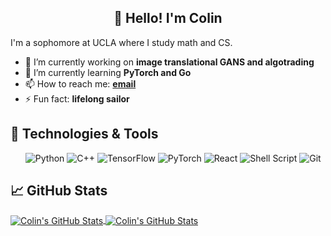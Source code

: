 <h2 align="center">👋 Hello! I'm Colin</h2>

I'm a sophomore at UCLA where I study math and CS.

- 🔭 I’m currently working on **image translational GANS and algotrading**
- 🌱 I’m currently learning **PyTorch and Go**
- 📫 How to reach me: **[email](mailto:colinpcurtis826@ucla.edu)**
- ⚡ Fun fact: **lifelong sailor**

## 🔧 Technologies & Tools

<style>
ul#tools li {
  display:inline;
}
</style>
<ul id="tools">
  <li><img alt="Python" src="https://img.shields.io/badge/python%20-%2314354C.svg?&style=for-the-badge&logo=python&logoColor=white"/></li>
  <li><img alt="C++" src="https://img.shields.io/badge/c++%20-%2300599C.svg?&style=for-the-badge&logo=c%2B%2B&ogoColor=white"/></li>
  <li><img alt="TensorFlow" src="https://img.shields.io/badge/TensorFlow%20-%23FF6F00.svg?&style=for-the-badge&logo=TensorFlow&logoColor=white" /></li>
  <li><img alt="PyTorch" src="https://img.shields.io/badge/PyTorch%20-%23EE4C2C.svg?&style=for-the-badge&logo=PyTorch&logoColor=white" /></li>
  <li><img alt="React" src="https://img.shields.io/badge/react%20-%2320232a.svg?&style=for-the-badge&logo=react&logoColor=%2361DAFB"/></li>
  <li><img alt="Shell Script" src="https://img.shields.io/badge/shell_script%20-%23121011.svg?&style=for-the-badge&logo=gnu-bash&logoColor=white"/></li>
  <li><img alt="Git" src="https://img.shields.io/badge/git%20-%23F05033.svg?&style=for-the-badge&logo=git&logoColor=white"/></li>
</ul>  


## &#x1f4c8; GitHub Stats

<a href="https://github.com/colinpcurtis">
  <img align="center" src="https://github-readme-stats.vercel.app/api?username=colinpcurtis&show_icons=true&line_height=27&count_private=true&title_color=6aa6f8&text_color=8a919a&icon_color=6aa6f8&bg_color=0e1116" alt="Colin's GitHub Stats" />
</a>


<a href="https://github.com/colinpcurtis">
  <img align="center" src="https://github-readme-stats.vercel.app/api/top-langs/?username=colinpcurtis&hide=jupyter%20notebook&count_private=false&title_color=6aa6f8&text_color=8a919a&icon_color=6aa6f8&bg_color=0e1116" alt="Colin's GitHub Stats" />
</a>


<!--

![](https://img.shields.io/badge/Editor-VS_Code-informational?style=flat&logo=visual-studio-code&logoColor=white&color=6aa6f8)
![](https://img.shields.io/badge/Editor-Vim-informational?style=flat&logo=vim&logoColor=white&color=6aa6f8)
![](https://img.shields.io/badge/Code-Python-informational?style=flat&logo=python&logoColor=white&color=6aa6f8)
![](https://img.shields.io/badge/Code-TensorFlow?style=flat&logo=TensorFlow&logoColor=white&color=6aa6f8)
![](https://img.shields.io/badge/Code-PyTorch?style=flat&logo=PyTorch&logoColor=white&color=6aa6f8)
![](https://img.shields.io/badge/Code-JavaScript-informational?style=flat&logo=javascript&logoColor=white&color=6aa6f8)
![](https://img.shields.io/badge/Code-React-informational?style=flat&logo=react&logoColor=white&color=6aa6f8)
![](https://img.shields.io/badge/Shell-Bash-informational?style=flat&logo=gnu-bash&logoColor=white&color=6aa6f8)


## 🏆 GitHub Trophies

![trophy](https://github-profile-trophy.vercel.app/?username=colinpcurtis&theme=nord&column=7)]


- 👯 I’m looking to collaborate on ...
- 🤔 I’m looking for help with ...
- 💬 Ask me about ...

- 😄 Pronouns: ...
-->
